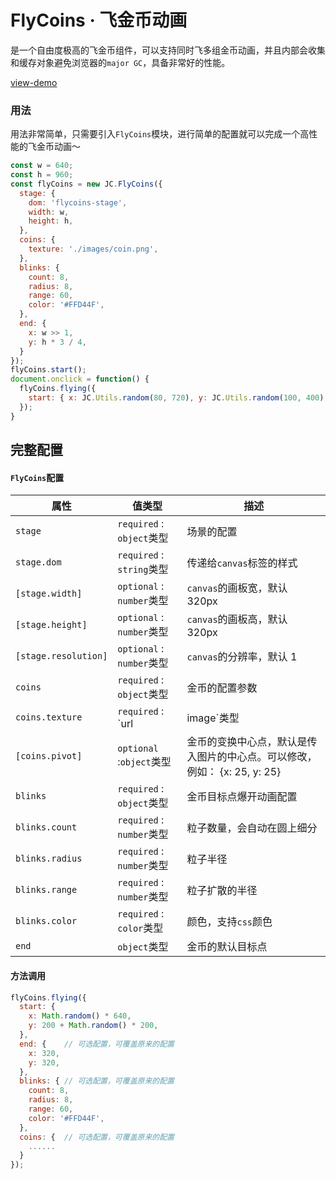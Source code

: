 # FlyCoins · 飞金币动画

是一个自由度极高的飞金币组件，可以支持同时飞多组金币动画，并且内部会收集和缓存对象避免浏览器的`major GC`，具备非常好的性能。

[view-demo](https://jasonchen1982.github.io/jcc2d-flycoins/examples/)

### 用法

用法非常简单，只需要引入`FlyCoins`模块，进行简单的配置就可以完成一个高性能的飞金币动画～

```js
const w = 640;
const h = 960;
const flyCoins = new JC.FlyCoins({
  stage: {
    dom: 'flycoins-stage',
    width: w,
    height: h,
  },
  coins: {
    texture: './images/coin.png',
  },
  blinks: {
    count: 8,
    radius: 8,
    range: 60,
    color: '#FFD44F',
  },
  end: {
    x: w >> 1,
    y: h * 3 / 4,
  }
});
flyCoins.start();
document.onclick = function() {
  flyCoins.flying({
    start: { x: JC.Utils.random(80, 720), y: JC.Utils.random(100, 400) },
  });
}
```

## 完整配置

#### `FlyCoins`配置

| 属性                   | 值类型                        | 描述                                       |
| -------------------- | -------------------------- | ---------------------------------------- |
| `stage`              | `required` : `object`类型    | 场景的配置                                    |
| `stage.dom`          | `required` : `string`类型    | 传递给`canvas`标签的样式                         |
| `[stage.width]`      | `optional` : `number`类型    | `canvas`的画板宽，默认 320px                    |
| `[stage.height]`     | `optional` : `number`类型    | `canvas`的画板高，默认 320px                    |
| `[stage.resolution]` | `optional` : `number`类型    | `canvas`的分辨率，默认 1                        |
| `coins`              | `required` : `object`类型    | 金币的配置参数                                  |
| `coins.texture`      | `required` : `url|image`类型 | 金币的图片素材                                  |
| `[coins.pivot]`      | `optional` :`object`类型     | 金币的变换中心点，默认是传入图片的中心点。可以修改，例如： {x: 25, y: 25} |
| `blinks`             | `required` : `object`类型    | 金币目标点爆开动画配置                              |
| `blinks.count`       | `required` : `number`类型    | 粒子数量，会自动在圆上细分                            |
| `blinks.radius`      | `required` : `number`类型    | 粒子半径                                     |
| `blinks.range`       | `required` : `number`类型    | 粒子扩散的半径                                  |
| `blinks.color`       | `required` : `color`类型     | 颜色，支持`css`颜色                             |
| `end`                | `object`类型                 | 金币的默认目标点                                 |



#### 方法调用

```javascript
flyCoins.flying({
  start: {
    x: Math.random() * 640,
    y: 200 + Math.random() * 200,
  },
  end: {    // 可选配置，可覆盖原来的配置
    x: 320,
    y: 320,
  },
  blinks: { // 可选配置，可覆盖原来的配置
    count: 8,
    radius: 8,
    range: 60,
    color: '#FFD44F',
  },
  coins: {  // 可选配置，可覆盖原来的配置
    ......
  }
});
```

